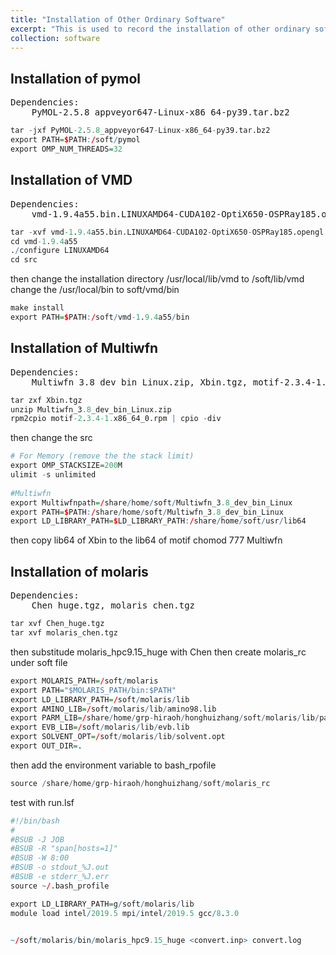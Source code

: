 ```yaml
---
title: "Installation of Other Ordinary Software"
excerpt: "This is used to record the installation of other ordinary software used in molecular simulations"
collection: software
---
```


## Installation of pymol
<pre>
Dependencies:
	PyMOL-2.5.8_appveyor647-Linux-x86_64-py39.tar.bz2
</pre>
```r
tar -jxf PyMOL-2.5.8_appveyor647-Linux-x86_64-py39.tar.bz2
export PATH=$PATH:/soft/pymol
export OMP_NUM_THREADS=32

```

## Installation of VMD
<pre>
Dependencies:
	vmd-1.9.4a55.bin.LINUXAMD64-CUDA102-OptiX650-OSPRay185.opengl.tar.gz
</pre>
```r
tar -xvf vmd-1.9.4a55.bin.LINUXAMD64-CUDA102-OptiX650-OSPRay185.opengl.tar.gz
cd vmd-1.9.4a55
./configure LINUXAMD64
cd src
```
then change the installation directory /usr/local/lib/vmd to /soft/lib/vmd
change the /usr/local/bin to soft/vmd/bin
```r
make install
export PATH=$PATH:/soft/vmd-1.9.4a55/bin
```
## Installation of Multiwfn
<pre>
Dependencies:
	Multiwfn_3.8_dev_bin_Linux.zip, Xbin.tgz, motif-2.3.4-1.x86_64_0.rpm
</pre>
```r
tar zxf Xbin.tgz
unzip Multiwfn_3.8_dev_bin_Linux.zip
rpm2cpio motif-2.3.4-1.x86_64_0.rpm | cpio -div
```
then change the src
```r
# For Memory (remove the the stack limit)
export OMP_STACKSIZE=200M
ulimit -s unlimited
 
#Multiwfn
export Multiwfnpath=/share/home/soft/Multiwfn_3.8_dev_bin_Linux
export PATH=$PATH:/share/home/soft/Multiwfn_3.8_dev_bin_Linux
export LD_LIBRARY_PATH=$LD_LIBRARY_PATH:/share/home/soft/usr/lib64
```
then copy lib64 of Xbin to the lib64 of motif
chomod 777 Multiwfn

## Installation of molaris
<pre>
Dependencies:
	Chen_huge.tgz, molaris_chen.tgz
</pre>
```r
tar xvf Chen_huge.tgz
tar xvf molaris_chen.tgz

```
then substitude molaris_hpc9.15_huge with Chen
then create molaris_rc under soft file

```r
export MOLARIS_PATH=/soft/molaris
export PATH="$MOLARIS_PATH/bin:$PATH"
export LD_LIBRARY_PATH=/soft/molaris/lib
export AMINO_LIB=/soft/molaris/lib/amino98.lib
export PARM_LIB=/share/home/grp-hiraoh/honghuizhang/soft/molaris/lib/parm.lib
export EVB_LIB=/soft/molaris/lib/evb.lib
export SOLVENT_OPT=/soft/molaris/lib/solvent.opt
export OUT_DIR=.

```
then add the environment variable to bash_rpofile
```r
source /share/home/grp-hiraoh/honghuizhang/soft/molaris_rc
```

test with run.lsf
```r
#!/bin/bash
#
#BSUB -J JOB
#BSUB -R "span[hosts=1]"
#BSUB -W 8:00
#BSUB -o stdout_%J.out
#BSUB -e stderr_%J.err
source ~/.bash_profile

export LD_LIBRARY_PATH=g/soft/molaris/lib
module load intel/2019.5 mpi/intel/2019.5 gcc/8.3.0


~/soft/molaris/bin/molaris_hpc9.15_huge <convert.inp> convert.log

```
